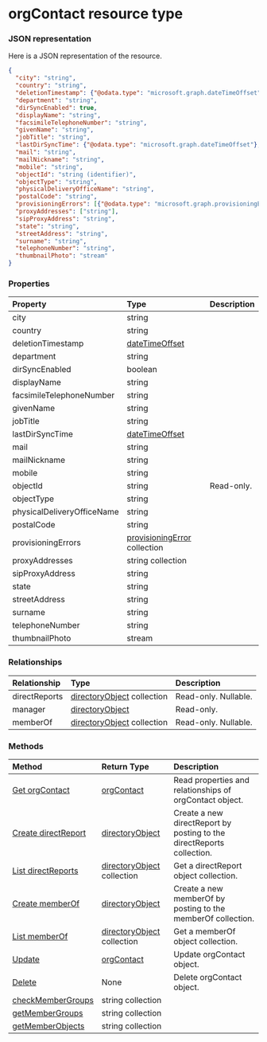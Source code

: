 # orgContact resource type



### JSON representation

Here is a JSON representation of the resource.

<!-- {
  "blockType": "resource",
  "optionalProperties": [

  ],
  "@odata.type": "microsoft.graph.orgcontact"
}-->

```json
{
  "city": "string",
  "country": "string",
  "deletionTimestamp": {"@odata.type": "microsoft.graph.dateTimeOffset"},
  "department": "string",
  "dirSyncEnabled": true,
  "displayName": "string",
  "facsimileTelephoneNumber": "string",
  "givenName": "string",
  "jobTitle": "string",
  "lastDirSyncTime": {"@odata.type": "microsoft.graph.dateTimeOffset"},
  "mail": "string",
  "mailNickname": "string",
  "mobile": "string",
  "objectId": "string (identifier)",
  "objectType": "string",
  "physicalDeliveryOfficeName": "string",
  "postalCode": "string",
  "provisioningErrors": [{"@odata.type": "microsoft.graph.provisioningError"}],
  "proxyAddresses": ["string"],
  "sipProxyAddress": "string",
  "state": "string",
  "streetAddress": "string",
  "surname": "string",
  "telephoneNumber": "string",
  "thumbnailPhoto": "stream"
}

```
### Properties
| Property	   | Type	|Description|
|:---------------|:--------|:----------|
|city|string||
|country|string||
|deletionTimestamp|[dateTimeOffset](datetimeoffset.md)||
|department|string||
|dirSyncEnabled|boolean||
|displayName|string||
|facsimileTelephoneNumber|string||
|givenName|string||
|jobTitle|string||
|lastDirSyncTime|[dateTimeOffset](datetimeoffset.md)||
|mail|string||
|mailNickname|string||
|mobile|string||
|objectId|string| Read-only.|
|objectType|string||
|physicalDeliveryOfficeName|string||
|postalCode|string||
|provisioningErrors|[provisioningError](provisioningerror.md) collection||
|proxyAddresses|string collection||
|sipProxyAddress|string||
|state|string||
|streetAddress|string||
|surname|string||
|telephoneNumber|string||
|thumbnailPhoto|stream||

### Relationships
| Relationship | Type	|Description|
|:---------------|:--------|:----------|
|directReports|[directoryObject](directoryobject.md) collection| Read-only. Nullable.|
|manager|[directoryObject](directoryobject.md)| Read-only.|
|memberOf|[directoryObject](directoryobject.md) collection| Read-only. Nullable.|

### Methods

| Method		   | Return Type	|Description|
|:---------------|:--------|:----------|
|[Get orgContact](../api/orgcontact_get.md) | [orgContact](orgcontact.md) |Read properties and relationships of orgContact object.|
|[Create directReport](../api/orgcontact_post_directreports.md) |[directoryObject](directoryobject.md)| Create a new directReport by posting to the directReports collection.|
|[List directReports](../api/orgcontact_list_directreports.md) |[directoryObject](directoryobject.md) collection| Get a directReport object collection.|
|[Create memberOf](../api/orgcontact_post_memberof.md) |[directoryObject](directoryobject.md)| Create a new memberOf by posting to the memberOf collection.|
|[List memberOf](../api/orgcontact_list_memberof.md) |[directoryObject](directoryobject.md) collection| Get a memberOf object collection.|
|[Update](../api/orgcontact_update.md) | [orgContact](orgcontact.md)	|Update orgContact object. |
|[Delete](../api/orgcontact_delete.md) | None |Delete orgContact object. |
|[checkMemberGroups](../api/orgcontact_checkmembergroups.md)|string collection||
|[getMemberGroups](../api/orgcontact_getmembergroups.md)|string collection||
|[getMemberObjects](../api/orgcontact_getmemberobjects.md)|string collection||

<!-- uuid: 8fcb5dbc-d5aa-4681-8e31-b001d5168d79
2015-10-25 14:57:30 UTC -->
<!-- {
  "type": "#page.annotation",
  "description": "orgContact resource",
  "keywords": "",
  "section": "documentation",
  "tocPath": ""
}-->